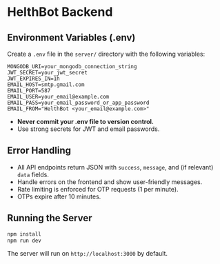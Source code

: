 # HelthBot Backend

## Environment Variables (.env)

Create a `.env` file in the `server/` directory with the following variables:

```
MONGODB_URI=your_mongodb_connection_string
JWT_SECRET=your_jwt_secret
JWT_EXPIRES_IN=1h
EMAIL_HOST=smtp.gmail.com
EMAIL_PORT=587
EMAIL_USER=your_email@example.com
EMAIL_PASS=your_email_password_or_app_password
EMAIL_FROM="HelthBot <your_email@example.com>"
```

- **Never commit your .env file to version control.**
- Use strong secrets for JWT and email passwords.

## Error Handling
- All API endpoints return JSON with `success`, `message`, and (if relevant) `data` fields.
- Handle errors on the frontend and show user-friendly messages.
- Rate limiting is enforced for OTP requests (1 per minute).
- OTPs expire after 10 minutes.

## Running the Server

```bash
npm install
npm run dev
```

The server will run on `http://localhost:3000` by default.